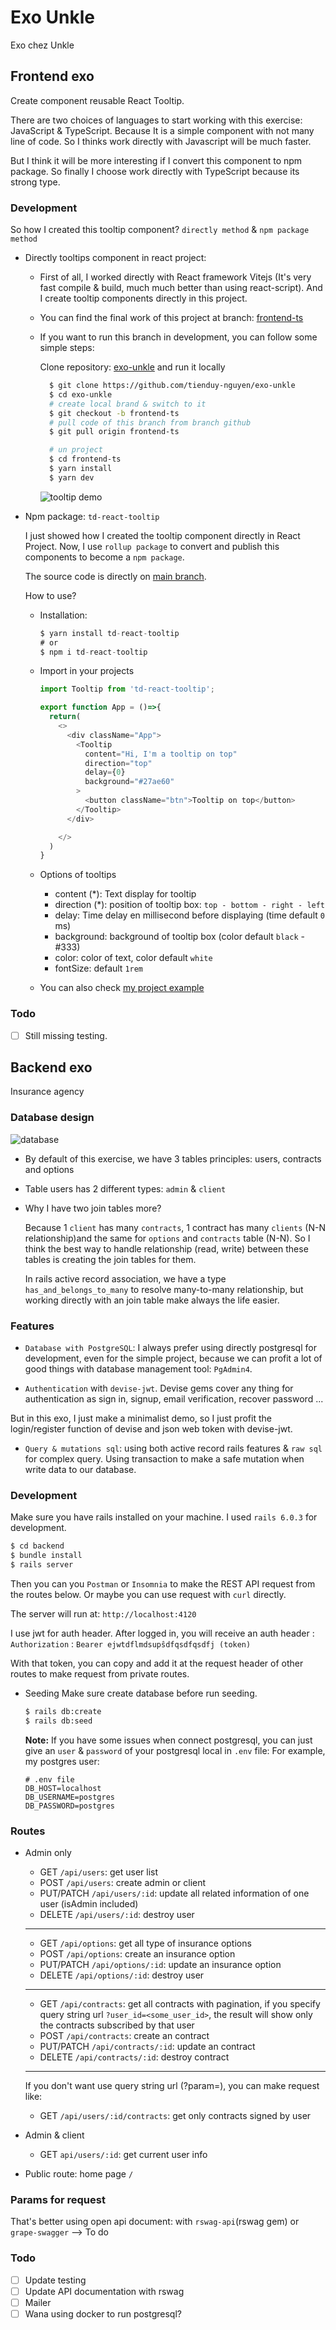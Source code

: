 # Exo Unkle

Exo chez Unkle


## Frontend exo

Create component reusable React Tooltip.

There are two choices of languages to start working with this exercise: JavaScript & TypeScript. Because It is a simple component with not many line of code. So I thinks work directly with Javascript will be much faster.

But I think it will be more interesting if I convert this component to npm package. So finally I choose work directly with TypeScript because its strong type.

### Development

So how I created this tooltip component? `directly method` & `npm package method`

- Directly tooltips component in react project:
  - First of all, I worked directly with React framework Vitejs (It's very fast compile & build, much much better than using react-script). And I create tooltip components directly in this project.
  - You can find the final work of this project at branch: [frontend-ts](https://github.com/tienduy-nguyen/exo-unkle)
  - If you want to run this branch in development, you can follow some simple steps:
  
    Clone repository:  [exo-unkle](https://github.com/tienduy-nguyen/exo-unkle) and run it locally

    ```bash
      $ git clone https://github.com/tienduy-nguyen/exo-unkle
      $ cd exo-unkle
      # create local brand & switch to it
      $ git checkout -b frontend-ts
      # pull code of this branch from branch github
      $ git pull origin frontend-ts

      # un project
      $ cd frontend-ts
      $ yarn install
      $ yarn dev
    ```
    ![tooltip demo](./tooltip.png)

- Npm package: `td-react-tooltip`
  
  I just showed how I created the tooltip component directly in React Project. Now, I use `rollup package` to convert and publish this components to become a `npm package`.

  The source code is directly on [main branch](https://github.com/tienduy-nguyen/exo-unkle). 

  How to use?
  
  - Installation: 
    ```ts
    $ yarn install td-react-tooltip
    # or
    $ npm i td-react-tooltip
    ```

  - Import in your projects
    ```ts
    import Tooltip from 'td-react-tooltip';

    export function App = ()=>{
      return(
        <>
          <div className="App">
            <Tooltip
              content="Hi, I'm a tooltip on top"
              direction="top"
              delay={0}
              background="#27ae60"
            >
              <button className="btn">Tooltip on top</button>
            </Tooltip>
          </div>

        </>
      )
    }
    ```

  - Options of tooltips
    - content (*): Text display for tooltip
    - direction (*): position of tooltip box: `top - bottom - right - left`
    - delay: Time delay en millisecond before displaying (time default `0` ms)
    - background: background of tooltip box (color default `black` - #333)
    - color: color of text, color default `white`
    - fontSize: default `1rem`

  - You can also check [my project example](https://github.com/tienduy-nguyen/exo-unkle/tree/main/npm-tooltip/example)

### Todo
- [ ] Still missing testing. 

## Backend exo

Insurance agency

### Database design
  ![database](database.png)

  - By default of this exercise, we have 3 tables principles: users, contracts and options
  - Table users has 2 different types: `admin` & `client`
  - Why I have two join tables more?

    Because 1 `client` has many `contracts`, 1 contract has many `clients` (N-N relationship)and the same for `options` and `contracts` table (N-N). So I think the best way to handle relationship (read, write) between these tables is creating the join tables for them.

    In rails active record association, we have a type `has_and_belongs_to_many` to resolve many-to-many relationship, but working directly with an join table make always the life easier. 

### Features

- `Database with PostgreSQL`: I always prefer using directly postgresql for development, even for the simple project, because we can profit a lot of good things with database management tool: `PgAdmin4`. 
  
- `Authentication` with `devise-jwt`. Devise gems cover any thing for authentication as sign in, signup, email verification, recover password ...

But in this exo, I just make a minimalist demo, so I just profit the login/register function of devise and json web token with devise-jwt.

- `Query & mutations sql`: using both active record rails features & `raw sql` for complex query. Using transaction to make a safe mutation when write data to our database.

### Development

Make sure you have rails installed on your machine. I used `rails 6.0.3` for development.

```bash
$ cd backend
$ bundle install
$ rails server

```

Then you can you `Postman` or `Insomnia` to make the REST API request from the routes below. Or maybe  you can use request with `curl` directly.

The server will run at: `http://localhost:4120`

I use jwt for auth header. After logged in, you will receive an auth header : `Authorization` : `Bearer ejwtdflmdsupŝdfqsdfqsdfj (token)`

With that token, you can copy and add it at the request header of other routes to make request from private routes.

- Seeding 
  Make sure create database before run seeding.
  ```bash
  $ rails db:create
  $ rails db:seed
  ```
  **Note:** If you have some issues when connect postgresql, you can just give an `user` & `password` of your postgresql local in `.env` file:
  For example, my postgres user:

  ```
  # .env file
  DB_HOST=localhost
  DB_USERNAME=postgres
  DB_PASSWORD=postgres
  ``` 
### Routes

- Admin only
  - GET `/api/users`: get user list
  - POST `/api/users`: create admin or client
  - PUT/PATCH `/api/users/:id`: update all related information of one user (isAdmin included)
  - DELETE `/api/users/:id`: destroy user
  - -----------------
  - GET `/api/options`: get all type of insurance options
  - POST `/api/options`: create an insurance option
  - PUT/PATCH `/api/options/:id`: update an insurance option
  - DELETE `/api/options/:id`: destroy user
  - -----------------
  - GET `/api/contracts`: get all contracts with pagination, if you specify query string url `?user_id=<some_user_id>`, the result will show only the contracts subscribed by that user
  - POST `/api/contracts`: create an contract
  - PUT/PATCH `/api/contracts/:id`: update an contract
  - DELETE `/api/contracts/:id`: destroy contract
  - ----
  If you don't want use query string url (?param=), you can make request like:
  - GET `/api/users/:id/contracts`: get only contracts signed by user

- Admin & client
  - GET `api/users/:id`: get current user info

- Public route: home page `/`

### Params for request

That's better using open api document: with `rswag-api`(rswag gem) or `grape-swagger`
--> To do
### Todo
- [ ] Update testing
- [ ] Update API documentation with rswag
- [ ] Mailer
- [ ] Wana using docker to run postgresql?